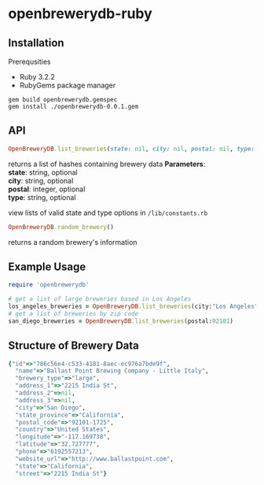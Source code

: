 # openbrewerydb-ruby

## Installation
Prerequsities 
- Ruby 3.2.2
- RubyGems package manager

```
gem build openbrewerydb.gemspec
gem install ./openbrewerydb-0.0.1.gem
```
## API 
```ruby
OpenBreweryDB.list_breweries(state: nil, city: nil, postal: nil, type: nil)
```
returns a list of hashes containing brewery data
**Parameters**:  
**state**: string, optional  
**city**: string, optional  
**postal**: integer, optional  
**type**: string, optional  

view lists of valid state and type options in `/lib/constants.rb`

```ruby
OpenBreweryDB.random_brewery()
```
returns a random brewery's information
## Example Usage
```ruby
require 'openbrewerydb'

# get a list of large breweries based in Los Angeles
los_angeles_breweries = OpenBreweryDB.list_breweries(city:"Los Angeles", type:"large")
# get a list of breweries by zip code
san_diego_breweries = OpenBreweryDB.list_breweries(postal:92101)
```

## Structure of Brewery Data
```ruby
{"id"=>"786c56e4-c533-4181-8aec-ec976a7bde9f",
  "name"=>"Ballast Point Brewing Company - Little Italy",
  "brewery_type"=>"large",
  "address_1"=>"2215 India St",
  "address_2"=>nil,
  "address_3"=>nil,
  "city"=>"San Diego",
  "state_province"=>"California",
  "postal_code"=>"92101-1725",
  "country"=>"United States",
  "longitude"=>"-117.169738",
  "latitude"=>"32.727777",
  "phone"=>"6192557213",
  "website_url"=>"http://www.ballastpoint.com",
  "state"=>"California",
  "street"=>"2215 India St"}
```